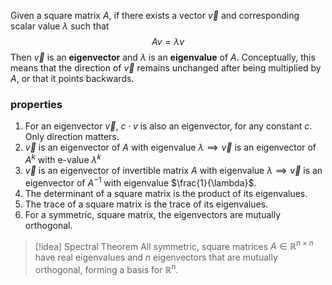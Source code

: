 Given a square matrix $A$, if there exists a vector $\overrightarrow{v}$ and corresponding scalar value $\lambda$ such that
$$ Av = \lambda v $$
Then $\overrightarrow{v}$ is an **eigenvector** and $\lambda$ is an **eigenvalue** of $A$. Conceptually, this means that the direction of $\overrightarrow{v}$ remains unchanged after being multiplied by $A$, or that it points backwards.

### properties
1. For an eigenvector $\overrightarrow{v}$, $c \cdot v$ is also an eigenvector, for any constant $c$. Only direction matters.
2. $\overrightarrow{v}$ is an eigenvector of $A$ with eigenvalue $\lambda \implies \overrightarrow{v}$ is an eigenvector of $A^k$ with e-value $\lambda^k$
3. $\overrightarrow{v}$ is an eigenvector of invertible matrix $A$ with eigenvalue $\lambda \implies \overrightarrow{v}$ is an eigenvector of $A^{-1}$   with eigenvalue $\frac{1}{\lambda}$.
4. The determinant of a square matrix is the product of its eigenvalues.
5. The trace of a square matrix is the trace of its eigenvalues.
6. For a symmetric, square matrix, the eigenvectors are mutually orthogonal.

>[!idea] Spectral Theorem
>All symmetric, square matrices $A \in \mathbb{R}^{n \times n}$ have real eigenvalues and $n$ eigenvectors that are mutually orthogonal, forming a basis for $\mathbb{R}^n$.

